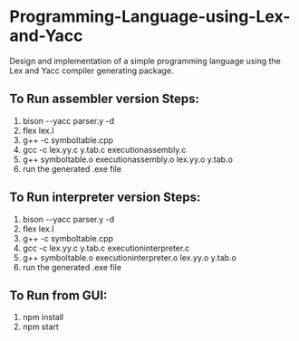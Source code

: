 # Programming-Language-using-Lex-and-Yacc
Design and implementation of a simple programming language using the Lex and Yacc compiler generating package.
<h2>To Run assembler version Steps:</h2>
<ul>
<li type="1">bison --yacc parser.y -d</li>
<li type="1">flex lex.l</li>
<li type="1">g++ -c symboltable.cpp</li>
<li type="1">gcc -c lex.yy.c y.tab.c executionassembly.c</li>
<li type="1">g++ symboltable.o executionassembly.o lex.yy.o y.tab.o</li>
<li type="1">run the generated .exe file</li>
</ul>


<h2>To Run interpreter version Steps:</h2>
<ul>
<li type="1">bison --yacc parser.y -d</li>
<li type="1">flex lex.l</li>
<li type="1">g++ -c symboltable.cpp</li>
<li type="1">gcc -c lex.yy.c y.tab.c executioninterpreter.c</li>
<li type="1">g++ symboltable.o executioninterpreter.o lex.yy.o y.tab.o</li>
<li type="1">run the generated .exe file</li>
</ul>

<h2>To Run from GUI:</h2>
<ul>
<li type="1">npm install</li>
<li type="1">npm start</li>
</ul>